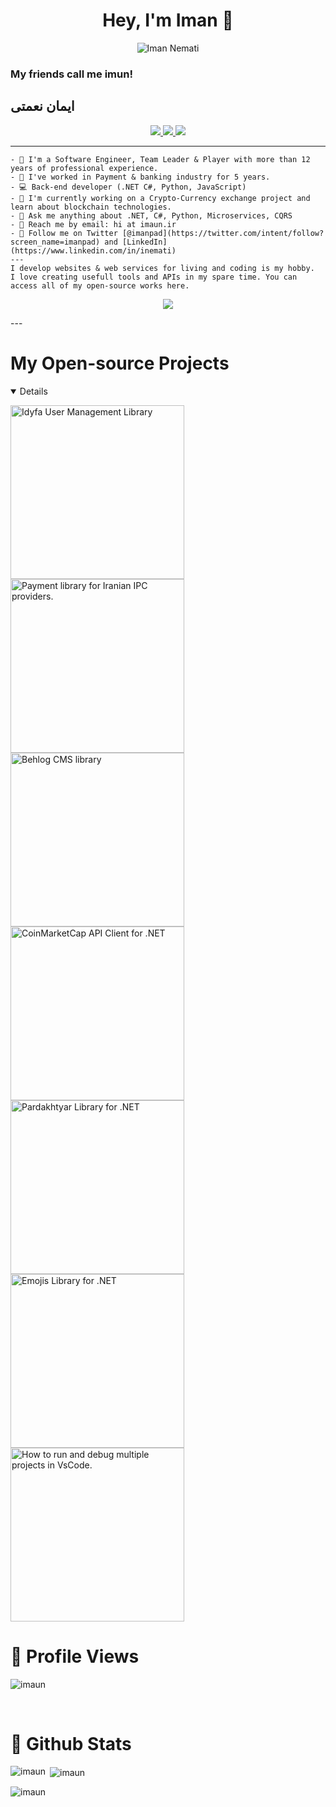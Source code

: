 <h1 align="center">Hey, I'm Iman 👋</h1>
<p align="center">
    <img src="https://readme-typing-svg.demolab.com?font=Fira+Code&pause=1000&center=true&vCenter=true&multiline=true&width=435&height=100&lines=Iman+Nemati+;Software+Developer" alt="Iman Nemati" />
</p>
<h3>My friends call me imun!</h3>
<h2>ایمان نعمتی</h2>
<p align="center"> 
 <a href="https://twitter.com/intent/follow?screen_name=imanpad" alt="Follow me on Twitter">
   <img src="https://img.shields.io/twitter/url?label=Twitter&style=social&url=https%3A%2F%2Ftwitter.com%2Fimanpad" />
 </a>
 <a href="https://www.linkedin.com/in/inemati/" alt="Connect via LinkedIn">
   <img src="https://img.shields.io/badge/-LinkedIn-0072b1?style=flat&logo=Linkedin&logoColor=white" />
 </a>
 <a href="https://t.me/imuan" alt="Contact on Telegram">
   <img src="https://img.shields.io/badge/-@imuan-0072b1?style=social&logo=Telegram&logoColor=white" />
 </a>
</p>

---
```
- 💎 I'm a Software Engineer, Team Leader & Player with more than 12 years of professional experience.
- 🏦 I've worked in Payment & banking industry for 5 years.
- 💻 Back-end developer (.NET C#, Python, JavaScript)
- 🔭 I'm currently working on a Crypto-Currency exchange project and learn about blockchain technologies.
- 🤔 Ask me anything about .NET, C#, Python, Microservices, CQRS
- 📧 Reach me by email: hi at imaun.ir
- 🔗 Follow me on Twitter [@imanpad](https://twitter.com/intent/follow?screen_name=imanpad) and [LinkedIn](https://www.linkedin.com/in/inemati)
---
I develop websites & web services for living and coding is my hobby. 
I love creating usefull tools and APIs in my spare time. You can access all of my open-source works here.
```

<p align="center">
  <img src="https://github-readme-stats.vercel.app/api?username=imaun&show_icons=true&count_private=true&include_all_commits=true&theme=tokyonight" />
</p>
---
<h1> My Open-source Projects</h2>
<details open>
<p align="left">
    <a href="https://github.com/imaun/idyfa">
        <img width="278" src="https://denvercoder1-github-readme-stats.vercel.app/api/pin/?username=imaun&repo=idyfa&theme=react&bg_color=1F222E&title_color=F85D7F&hide_border=true&icon_color=F8D866&show_icons=false" alt="Idyfa User Management Library">
    </a><a href="https://github.com/imaun/paymun"><img width="278" src="https://denvercoder1-github-readme-stats.vercel.app/api/pin/?username=imaun&repo=paymun&theme=react&bg_color=1F222E&title_color=F85D7F&hide_border=true&icon_color=F8D866&show_icons=false" alt="Payment library for Iranian IPC providers."></a><a href="https://github.com/behlog/cms"><img width="278" src="https://denvercoder1-github-readme-stats.vercel.app/api/pin/?username=imaun&repo=idyfa&theme=react&bg_color=1F222E&title_color=F85D7F&hide_border=true&icon_color=F8D866&show_icons=false" alt="Behlog CMS library"></a><a href="https://github.com/imaun/coinmarketcap"><img width="278" src="https://denvercoder1-github-readme-stats.vercel.app/api/pin/?username=imaun&repo=coinmarketcap&theme=react&bg_color=1F222E&title_color=F85D7F&hide_border=true&icon_color=F8D866&show_icons=false" alt="CoinMarketCap API Client for .NET"></a><a href="https://github.com/imaun/pardakhtyari"><img width="278" src="https://denvercoder1-github-readme-stats.vercel.app/api/pin/?username=imaun&repo=pardakhtyari&theme=react&bg_color=1F222E&title_color=F85D7F&hide_border=true&icon_color=F8D866&show_icons=false" alt="Pardakhtyar Library for .NET"></a><a href="https://github.com/imaun/emojifa"><img width="278" src="https://denvercoder1-github-readme-stats.vercel.app/api/pin/?username=imaun&repo=emojifa&theme=react&bg_color=1F222E&title_color=F85D7F&hide_border=true&icon_color=F8D866&show_icons=false" alt="Emojis Library for .NET"></a><a href="https://github.com/imaun/vscode-mutliple-project"><img width="278" src="https://denvercoder1-github-readme-stats.vercel.app/api/pin/?username=imaun&repo=vscode-mutliple-project&theme=react&bg_color=1F222E&title_color=F85D7F&hide_border=true&icon_color=F8D866&show_icons=false" alt="How to run and debug multiple projects in VsCode."></a>
</p>
</details>

<h1>🤖 Profile Views </h1>

<p align="left"> <img src="https://komarev.com/ghpvc/?username=imaun&label=Profile%20views&color=0e75b6&style=flat" alt="imaun" /> </p>

</br>
<h1 align="left">🎯  Github Stats</h1>

<p><img align="left" src="https://github-readme-stats.vercel.app/api/top-langs?username=imaun&show_icons=true&locale=en&layout=compact&theme=tokyonight" alt="imaun" /></p>

<p>&nbsp;<img align="center" src="https://github-readme-stats.vercel.app/api?username=imaun&show_icons=true&locale=en&theme=tokyonight" alt="imaun" /></p>

<p><img align="center" src="https://github-readme-streak-stats.herokuapp.com/?user=imaun&" alt="imaun" /></p>



